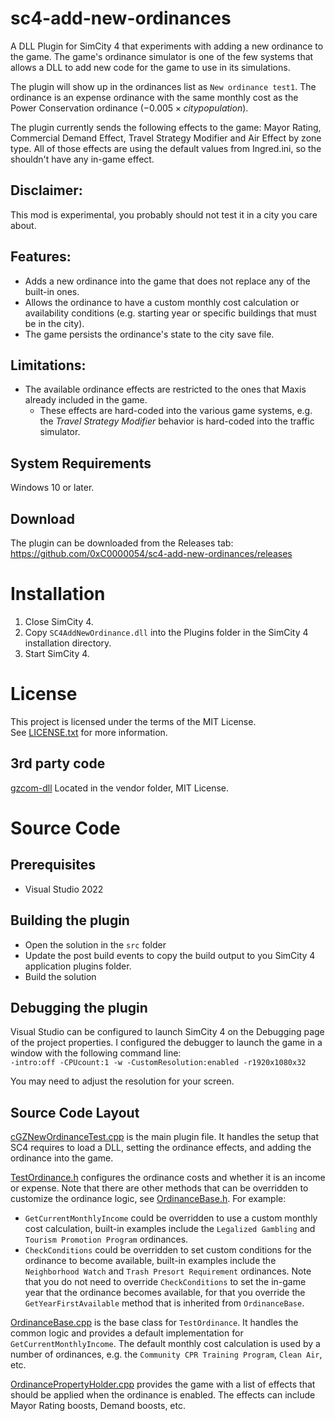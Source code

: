 # sc4-add-new-ordinances

A DLL Plugin for SimCity 4 that experiments with adding a new ordinance to the game. The game's ordinance simulator is one of the few systems that allows a DLL to add new code for the game to use in its simulations. 

The plugin will show up in the ordinances list as `New ordinance test1`. The ordinance is an expense ordinance with the same monthly cost as the Power Conservation ordinance ($-0.005 \times city population$).

The plugin currently sends the following effects to the game: Mayor Rating, Commercial Demand Effect, Travel Strategy Modifier and Air Effect by zone type.
All of those effects are using the default values from Ingred.ini, so the shouldn't have any in-game effect.

## Disclaimer:

This mod is experimental, you probably should not test it in a city you care about.

## Features:

* Adds a new ordinance into the game that does not replace any of the built-in ones.
* Allows the ordinance to have a custom monthly cost calculation or availability conditions (e.g. starting year or specific buildings that must be in the city).
* The game persists the ordinance's state to the city save file.

## Limitations:

* The available ordinance effects are restricted to the ones that Maxis already included in the game.
  * These effects are hard-coded into the various game systems, e.g. the *Travel Strategy Modifier* behavior is hard-coded into the traffic simulator.

## System Requirements

Windows 10 or later.

## Download

The plugin can be downloaded from the Releases tab: https://github.com/0xC0000054/sc4-add-new-ordinances/releases   

# Installation

1. Close SimCity 4.
2. Copy `SC4AddNewOrdinance.dll` into the Plugins folder in the SimCity 4 installation directory.
3. Start SimCity 4.

# License

This project is licensed under the terms of the MIT License.    
See [LICENSE.txt](LICENSE.txt) for more information.

## 3rd party code

[gzcom-dll](https://github.com/nsgomez/gzcom-dll/tree/master) Located in the vendor folder, MIT License.    

# Source Code

## Prerequisites

* Visual Studio 2022

## Building the plugin

* Open the solution in the `src` folder
* Update the post build events to copy the build output to you SimCity 4 application plugins folder.
* Build the solution

## Debugging the plugin

Visual Studio can be configured to launch SimCity 4 on the Debugging page of the project properties.
I configured the debugger to launch the game in a window with the following command line:    
`-intro:off -CPUcount:1 -w -CustomResolution:enabled -r1920x1080x32`

You may need to adjust the resolution for your screen.

## Source Code Layout

[cGZNewOrdinanceTest.cpp](src/cGZNewOrdinanceTest.cpp) is the main plugin file. It handles the setup that SC4 requires to load a DLL, setting the ordinance effects, and adding the ordinance into the game.

[TestOrdinance.h](src/TestOrdinance.h) configures the ordinance costs and whether it is an income or expense. Note that there are other methods that can be overridden
to customize the ordinance logic, see [OrdinanceBase.h](src/OrdinanceBase.h). For example:

* `GetCurrentMonthlyIncome` could be overridden to use a custom monthly cost calculation, built-in examples include the `Legalized Gambling` and `Tourism Promotion Program` ordinances.
* `CheckConditions` could be overridden to set custom conditions for the ordinance to become available, built-in examples include the `Neighborhood Watch` and `Trash Presort Requirement` ordinances. Note that you do not need to override `CheckConditions` to set the in-game year that the ordinance becomes available, for that you override the `GetYearFirstAvailable` method that is inherited from `OrdinanceBase`.

[OrdinanceBase.cpp](src/OrdinanceBase.cpp) is the base class for `TestOrdinance`. It handles the common logic and provides a default implementation for `GetCurrentMonthlyIncome`.
The default monthly cost calculation is used by a number of ordinances, e.g. the `Community CPR Training Program`, `Clean Air`, etc. 

[OrdinancePropertyHolder.cpp](src/OrdinancePropertyHolder.cpp) provides the game with a list of effects that should be applied when the ordinance is enabled.
The effects can include Mayor Rating boosts, Demand boosts, etc.